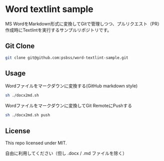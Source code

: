 # Word textlint sample
MS WordをMarkdown形式に変換してGitで管理しつつ、プルリクエスト（PR）作成時にTextlintを実行するサンプルリポジトリです。

## Git Clone

```bash
git clone git@github.com:psbss/word-textlint-sample.git
```

## Usage
Wordファイルをマークダウンに変換する(GitHub markdown style)

```bash
sh ./docx2md.sh
```

Wordファイルをマークダウンに変換してGit RemoteにPushする

```bash
sh ./docx2md.sh push
```

## License
This repo licensed under MIT.

自由に利用してください（但し .docx / .md ファイルを除く）
